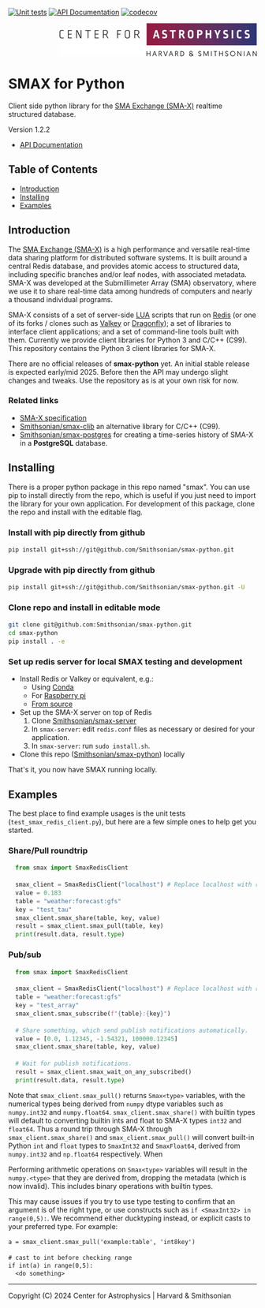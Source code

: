 [![Unit tests](https://github.com/Smithsonian/sma-python-redis-client/actions/workflows/test.yml/badge.svg)](https://github.com/Smithsonian/sma-python-redis-client/actions/workflows/test.yml)
[![API Documentation](https://github.com/Smithsonian/sma-python-redis-client/actions/workflows/docs.yml/badge.svg)](https://github.com/Smithsonian/sma-python-redis-client/actions/workflows/docs.yml)
[![codecov](https://codecov.io/gh/Smithsonian/smax-python/graph/badge.svg?token=BTEFMR9W4F)](https://codecov.io/gh/Smithsonian/smax-python)

<picture>
  <source srcset="resources/CfA-logo-dark.png" alt="CfA logo" media="(prefers-color-scheme: dark)"/>
  <source srcset="resources/CfA-logo.png" alt="CfA logo" media="(prefers-color-scheme: light)"/>
  <img src="resources/CfA-logo.png" alt="CfA logo" width="400" height="67" align="right"/>
</picture>
<br clear="all">

# SMAX for Python 

Client side python library for the [SMA Exchange (SMA-X)](https://docs.google.com/document/d/1eYbWDClKkV7JnJxv4MxuNBNV47dFXuUWu7C4Ve_YTf0/edit?usp=sharing) realtime structured database.

Version 1.2.2

- [API Documentation](https://smithsonian.github.io/smax-python/)
 

## Table of Contents

 - [Introduction](#introduction)
 - [Installing](#installing)
 - [Examples](#examples)

<a name="introduction"></a>
## Introduction

The [SMA Exchange (SMA-X)](https://docs.google.com/document/d/1eYbWDClKkV7JnJxv4MxuNBNV47dFXuUWu7C4Ve_YTf0/edit?usp=sharing) 
is a high performance and versatile real-time data sharing platform for distributed software systems. It is built 
around a central Redis database, and provides atomic access to structured data, including specific branches and/or 
leaf nodes, with associated metadata. SMA-X was developed at the Submillimeter Array (SMA) observatory, where we use 
it to share real-time data among hundreds of computers and nearly a thousand individual programs.

SMA-X consists of a set of server-side [LUA](https://lua.org/) scripts that run on [Redis](https://redis.io) (or one 
of its forks / clones such as [Valkey](https://valkey.io) or [Dragonfly](https://dragonfly.io)); a set of libraries to 
interface client applications; and a set of command-line tools built with them. Currently we provide client libraries 
for Python 3 and C/C++ (C99). This repository contains the Python 3 client libraries for SMA-X.

There are no official releases of __smax-python__ yet. An initial stable release is expected early/mid 2025. 
Before then the API may undergo slight changes and tweaks. Use the repository as is at your own risk for now.

### Related links

 - [SMA-X specification](https://docs.google.com/document/d/1eYbWDClKkV7JnJxv4MxuNBNV47dFXuUWu7C4Ve_YTf0/edit?usp=sharing)
 - [Smithsonian/smax-clib](https://github.com/Smithsonian/smax-clib) an alternative library for C/C++ (C99).
 - [Smithsonian/smax-postgres](https://github.com/Smithsonian/smax-postgres) for creating a time-series history of 
   SMA-X in a __PostgreSQL__ database.


<a name="introduction"></a>
## Installing
There is a proper python package in this repo named "smax".  You can use pip to install
directly from the repo, which is useful if you just need to import the library for your
own application. For development of this package, clone the repo and install with the 
editable flag. 

### Install with pip directly from github
```bash
pip install git+ssh://git@github.com/Smithsonian/smax-python.git
```
### Upgrade with pip directly from github
```bash
pip install git+ssh://git@github.com/Smithsonian/smax-python.git -U
```

### Clone repo and install in editable mode
```bash
git clone git@github.com:Smithsonian/smax-python.git
cd smax-python
pip install . -e
```

### Set up redis server for local SMAX testing and development
* Install Redis or Valkey or equivalent, e.g.:
  * Using [Conda](https://anaconda.org/conda-forge/redis-server)
  * For [Raspberry pi](https://redis.io/topics/ARM)
  * [From source](https://redis.io/topics/quickstart)
* Set up the SMA-X server on top of Redis
  1. Clone [Smithsonian/smax-server](https://github.com/Smithsonian/smax-server)
  2. In `smax-server`: edit `redis.conf` files as necessary or desired for your application.
  3. In `smax-server`: run `sudo install.sh`.
* Clone this repo ([Smithsonian/smax-python](https://github.com/Smithsonian/smax-python)) locally

That's it, you now have SMAX running locally.


<a name="examples"></a>
## Examples

The best place to find example usages is the unit tests (`test_smax_redis_client.py`), but here are 
a few simple ones to help get you started.

### Share/Pull roundtrip
```python
  from smax import SmaxRedisClient

  smax_client = SmaxRedisClient("localhost") # Replace localhost with redis hostname or IP.
  value = 0.183
  table = "weather:forecast:gfs"
  key = "test_tau"
  smax_client.smax_share(table, key, value)
  result = smax_client.smax_pull(table, key)
  print(result.data, result.type)
```
### Pub/sub

```python
  from smax import SmaxRedisClient

  smax_client = SmaxRedisClient("localhost") # Replace localhost with redis hostname or IP.
  table = "weather:forecast:gfs"
  key = "test_array"
  smax_client.smax_subscribe(f"{table}:{key}")

  # Share something, which send publish notifications automatically.
  value = [0.0, 1.12345, -1.54321, 100000.12345]
  smax_client.smax_share(table, key, value)

  # Wait for publish notifications.
  result = smax_client.smax_wait_on_any_subscribed()
  print(result.data, result.type)
```

Note that `smax_client.smax_pull()` returns `Smax<type>` variables, with the numerical types being derived from `numpy` dtype variables such as `numpy.int32` and `numpy.float64`.  `smax_client.smax_share()` with builtin types will default to converting builtin ints and float to SMA-X types `int32` and `float64`.  Thus a round trip through SMA-X through `smax_client.smax_share()` and `smax_client.smax_pull()` will convert built-in Python  `int` and `float` types to `SmaxInt32` and `SmaxFloat64`, derived from `numpy.int32` and `np.float64` respectively.  When 

Performing arithmetic operations on `Smax<type>` variables will result in the `numpy.<type>` that they are derived from, dropping the metadata (which is now invalid). This includes binary operations with builtin types.

This may cause issues if you try to use type testing to confirm that an argument is of the right type, or use constructs such as `if <SmaxInt32> in range(0,5):`.  We recommend either ducktyping instead, or explicit casts to your preferred type. For example:

```
a = smax_client.smax_pull('example:table', 'int8key')

# cast to int before checking range
if int(a) in range(0,5):
  <do something>
```

------------------------------------------------------------------------------
Copyright (C) 2024 Center for Astrophysics \| Harvard \& Smithsonian

